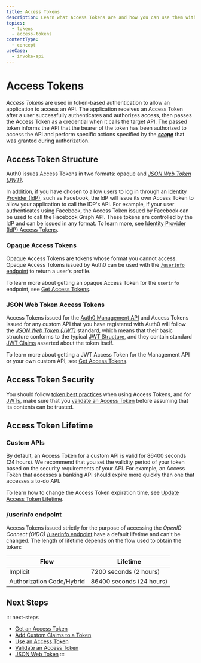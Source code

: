 ```yaml
---
title: Access Tokens
description: Learn what Access Tokens are and how you can use them with Auth0.
topics:
  - tokens
  - access-tokens
contentType:
  - concept
useCase:
  - invoke-api
---
```

# Access Tokens

<dfn data-key="access-token">Access Tokens</dfn> are used in token-based authentication to allow an application to access an API. The application receives an Access Token after a user successfully authenticates and authorizes access, then passes the Access Token as a credential when it calls the target API. The passed token informs the API that the bearer of the token has been authorized to access the API and perform specific actions specified by the <dfn data-key="scope">[**scope**](/scopes)</dfn> that was granted during authorization.

## Access Token Structure

Auth0 issues Access Tokens in two formats: opaque and <dfn data-key="json-web-token">[JSON Web Token (JWT)](/tokens/concepts/jwt)</dfn>.

In addition, if you have chosen to allow users to log in through an [Identity Provider (IdP)](/identityproviders), such as Facebook, the IdP will issue its own Access Token to allow your application to call the IDP's API. For example, if your user authenticates using Facebook, the Access Token issued by Facebook can be used to call the Facebook Graph API. These tokens are controlled by the IdP and can be issued in any format. To learn more, see [Identity Provider (IdP) Access Tokens](/tokens/concepts/id-access-tokens). 

### Opaque Access Tokens

Opaque Access Tokens are tokens whose format you cannot access. Opaque Access Tokens issued by Auth0 can be used with the [`/userinfo` endpoint](/api/authentication#get-user-info) to return a user's profile. 

To learn more about getting an opaque Access Token for the `userinfo` endpoint, see [Get Access Tokens](/tokens/guides/access-token/get-access-tokens).

### JSON Web Token Access Tokens

Access Tokens issued for the [Auth0 Management API](/api/info) and Access Tokens issued for any custom API that you have registered with Auth0 will follow the <dfn data-key="json-web-token">[JSON Web Token (JWT)](/tokens/concepts/jwt)</dfn> standard, which means that their basic structure conforms to the typical [JWT Structure](/tokens/references/jwt-structure), and they contain standard [JWT Claims](/tokens/concepts/jwt-claims) asserted about the token itself.

To learn more about getting a JWT Access Token for the Management API or your own custom API, see [Get Access Tokens](/tokens/guides/access-token/get-access-tokens).

## Access Token Security

You should follow [token best practices](/best-practices/token-best-practices) when using Access Tokens, and for [JWTs](/tokens/concepts/jwt#security), make sure that you [validate an Access Token](/tokens/guides/access-token/validate-access-token) before assuming that its contents can be trusted.

## Access Token Lifetime

### Custom APIs

By default, an Access Token for a custom API is valid for 86400 seconds (24 hours). We recommend that you set the validity period of your token based on the security requirements of your API. For example, an Access Token that accesses a banking API should expire more quickly than one that accesses a to-do API.  

To learn how to change the Access Token expiration time, see [Update Access Token Lifetime](/dashboard/guides/apis/update-token-lifetime).

### /userinfo endpoint

Access Tokens issued strictly for the purpose of accessing the <dfn data-key="openid">OpenID Connect (OIDC)</dfn> [/userinfo endpoint](/api/authentication#get-user-info) have a default lifetime and can't be changed. The length of lifetime depends on the flow used to obtain the token:

| Flow | Lifetime |
| ---- | -------- |
| Implicit | 7200 seconds (2 hours) |
| Authorization Code/Hybrid | 86400 seconds (24 hours) |


## Next Steps

::: next-steps
* [Get an Access Token](/tokens/guides/access-token/get-access-tokens)
* [Add Custom Claims to a Token](/scopes/current/sample-use-cases#add-custom-claims-to-a-token)
* [Use an Access Token](/tokens/guides/access-token/use-access-tokens)
* [Validate an Access Token](/tokens/guides/access-token/validate-access-token)
* [JSON Web Token](/tokens/concepts/jwt)
:::
